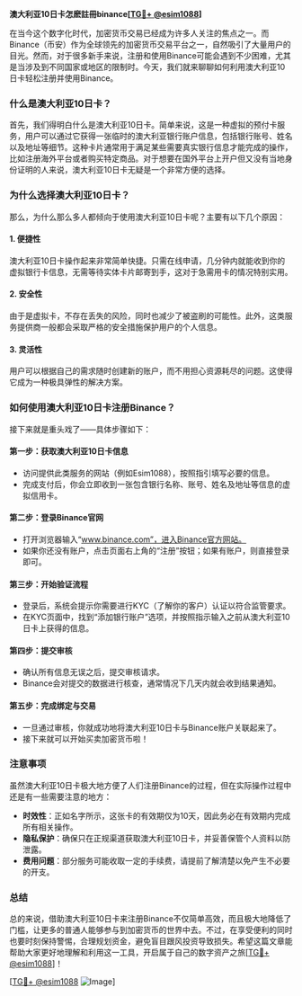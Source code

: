 **澳大利亚10日卡怎麽註冊binance[[TG💪+ @esim1088](https://t.me/s/esim1088)]**

在当今这个数字化时代，加密货币交易已经成为许多人关注的焦点之一。而Binance（币安）作为全球领先的加密货币交易平台之一，自然吸引了大量用户的目光。然而，对于很多新手来说，注册和使用Binance可能会遇到不少困难，尤其是当涉及到不同国家或地区的限制时。今天，我们就来聊聊如何利用澳大利亚10日卡轻松注册并使用Binance。

### 什么是澳大利亚10日卡？

首先，我们得明白什么是澳大利亚10日卡。简单来说，这是一种虚拟的预付卡服务，用户可以通过它获得一张临时的澳大利亚银行账户信息，包括银行账号、姓名以及地址等细节。这种卡片通常用于满足某些需要真实银行信息才能完成的操作，比如注册海外平台或者购买特定商品。对于想要在国外平台上开户但又没有当地身份证明的人来说，澳大利亚10日卡无疑是一个非常方便的选择。

### 为什么选择澳大利亚10日卡？

那么，为什么那么多人都倾向于使用澳大利亚10日卡呢？主要有以下几个原因：

#### 1. **便捷性**
   澳大利亚10日卡操作起来非常简单快捷。只需在线申请，几分钟内就能收到你的虚拟银行卡信息，无需等待实体卡片邮寄到手，这对于急需用卡的情况特别实用。

#### 2. **安全性**
   由于是虚拟卡，不存在丢失的风险，同时也减少了被盗刷的可能性。此外，这类服务提供商一般都会采取严格的安全措施保护用户的个人信息。

#### 3. **灵活性**
   用户可以根据自己的需求随时创建新的账户，而不用担心资源耗尽的问题。这使得它成为一种极具弹性的解决方案。

### 如何使用澳大利亚10日卡注册Binance？

接下来就是重头戏了——具体步骤如下：

#### 第一步：获取澳大利亚10日卡信息
   - 访问提供此类服务的网站（例如Esim1088），按照指引填写必要的信息。
   - 完成支付后，你会立即收到一张包含银行名称、账号、姓名及地址等信息的虚拟信用卡。

#### 第二步：登录Binance官网
   - 打开浏览器输入“www.binance.com”，进入Binance官方网站。
   - 如果你还没有账户，点击页面右上角的“注册”按钮；如果有账户，则直接登录即可。

#### 第三步：开始验证流程
   - 登录后，系统会提示你需要进行KYC（了解你的客户）认证以符合监管要求。
   - 在KYC页面中，找到“添加银行账户”选项，并按照指示输入之前从澳大利亚10日卡上获得的信息。

#### 第四步：提交审核
   - 确认所有信息无误之后，提交审核请求。
   - Binance会对提交的数据进行核查，通常情况下几天内就会收到结果通知。

#### 第五步：完成绑定与交易
   - 一旦通过审核，你就成功地将澳大利亚10日卡与Binance账户关联起来了。
   - 接下来就可以开始买卖加密货币啦！

### 注意事项

虽然澳大利亚10日卡极大地方便了人们注册Binance的过程，但在实际操作过程中还是有一些需要注意的地方：

- **时效性**：正如名字所示，这张卡的有效期仅为10天，因此务必在有效期内完成所有相关操作。
- **隐私保护**：确保只在正规渠道获取澳大利亚10日卡，并妥善保管个人资料以防泄露。
- **费用问题**：部分服务可能收取一定的手续费，请提前了解清楚以免产生不必要的开支。

### 总结

总的来说，借助澳大利亚10日卡来注册Binance不仅简单高效，而且极大地降低了门槛，让更多的普通人能够参与到加密货币的世界中去。不过，在享受便利的同时也要时刻保持警惕，合理规划资金，避免盲目跟风投资导致损失。希望这篇文章能帮助大家更好地理解和利用这一工具，开启属于自己的数字资产之旅[[TG💪+ @esim1088](https://t.me/s/esim1088)]！

[[TG💪+ @esim1088](https://t.me/s/esim1088) ![Image](https://i.postimg.cc/4NQfJmqS/Snipaste-2025-05-13-00-14-12.png)]